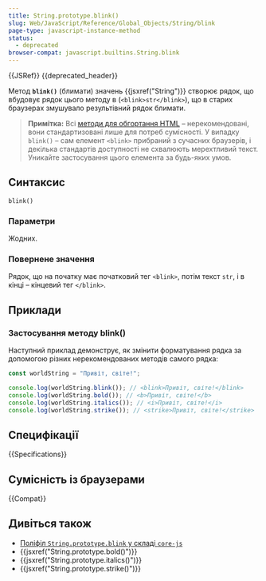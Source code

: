 ```yaml
---
title: String.prototype.blink()
slug: Web/JavaScript/Reference/Global_Objects/String/blink
page-type: javascript-instance-method
status:
  - deprecated
browser-compat: javascript.builtins.String.blink
---
```


{{JSRef}} {{deprecated_header}}

Метод **`blink()`** (блимати) значень {{jsxref("String")}} створює рядок, що вбудовує рядок цього методу в (`<blink>str</blink>`), що в старих браузерах змушувало результівний рядок блимати.

> **Примітка:** Всі [методи для обгортання HTML](/uk/docs/Web/JavaScript/Reference/Global_Objects/String#metody-dlia-obhortannia-v-html) – нерекомендовані, вони стандартизовані лише для потреб сумісності. У випадку `blink()` – сам елемент `<blink>` прибраний з сучасних браузерів, і декілька стандартів доступності не схвалюють мерехтливий текст. Уникайте застосування цього елемента за будь-яких умов.

## Синтаксис

```js-nolint
blink()
```

### Параметри

Жодних.

### Повернене значення

Рядок, що на початку має початковий тег `<blink>`, потім текст `str`, і в кінці – кінцевий тег `</blink>`.

## Приклади

### Застосування методу blink()

Наступний приклад демонструє, як змінити форматування рядка за допомогою різних нерекомендованих методів самого рядка:

```js
const worldString = "Привіт, світе!";

console.log(worldString.blink()); // <blink>Привіт, світе!</blink>
console.log(worldString.bold()); // <b>Привіт, світе!</b>
console.log(worldString.italics()); // <i>Привіт, світе!</i>
console.log(worldString.strike()); // <strike>Привіт, світе!</strike>
```

## Специфікації

{{Specifications}}

## Сумісність із браузерами

{{Compat}}

## Дивіться також

- [Поліфіл `String.prototype.blink` у складі `core-js`](https://github.com/zloirock/core-js#ecmascript-string-and-regexp)
- {{jsxref("String.prototype.bold()")}}
- {{jsxref("String.prototype.italics()")}}
- {{jsxref("String.prototype.strike()")}}
